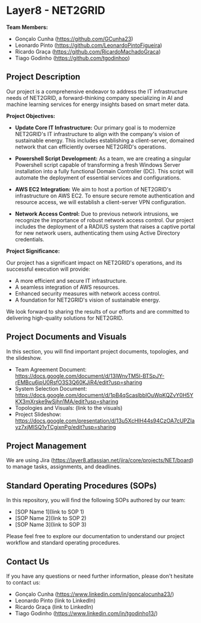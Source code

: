 # Layer8 - NET2GRID

**Team Members:**
- Gonçalo Cunha (https://github.com/GCunha23)
- Leonardo Pinto (https://github.com/LeonardoPintoFigueira)
- Ricardo Graça (https://github.com/RicardoMachadoGraca)
- Tiago Godinho (https://github.com/tgodinhoo)

## Project Description

Our project is a comprehensive endeavor to address the IT infrastructure needs of NET2GRID, a forward-thinking company specializing in AI and machine learning services for energy insights based on smart meter data.

**Project Objectives:**

- **Update Core IT Infrastructure:** Our primary goal is to modernize NET2GRID's IT infrastructure to align with the company's vision of sustainable energy. This includes establishing a client-server, domained network that can efficiently oversee NET2GRID's operations.

- **Powershell Script Development:** As a team, we are creating a singular Powershell script capable of transforming a fresh Windows Server installation into a fully functional Domain Controller (DC). This script will automate the deployment of essential services and configurations.

- **AWS EC2 Integration:** We aim to host a portion of NET2GRID's infrastructure on AWS EC2. To ensure secure remote authentication and resource access, we will establish a client-server VPN configuration.

- **Network Access Control:** Due to previous network intrusions, we recognize the importance of robust network access control. Our project includes the deployment of a RADIUS system that raises a captive portal for new network users, authenticating them using Active Directory credentials.

**Project Significance:**

Our project has a significant impact on NET2GRID's operations, and its successful execution will provide:

- A more efficient and secure IT infrastructure.
- A seamless integration of AWS resources.
- Enhanced security measures with network access control.
- A foundation for NET2GRID's vision of sustainable energy.

We look forward to sharing the results of our efforts and are committed to delivering high-quality solutions for NET2GRID.

## Project Documents and Visuals

In this section, you will find important project documents, topologies, and the slideshow.

- Team Agreement Document: https://docs.google.com/document/d/13lWnvTM5l-BTSpJY-rEMBcu6ipU0RsfO3S3Q60KJiR4/edit?usp=sharing
- System Selection Document: https://docs.google.com/document/d/1pB4qScaslbbIOuWpKQZvY0H5YKX3mXrske9wSjhn1MA/edit?usp=sharing
- Topologies and Visuals: (link to the visuals)
- Project Slideshow: https://docs.google.com/presentation/d/13u5XcHlH44s94CzOA7cUPZIayz7xjMISQ1yTCgixnPg/edit?usp=sharing

## Project Management

We are using Jira (https://layer8.atlassian.net/jira/core/projects/NET/board) to manage tasks, assignments, and deadlines.

## Standard Operating Procedures (SOPs)

In this repository, you will find the following SOPs authored by our team:

- [SOP Name 1](link to SOP 1)
- [SOP Name 2](link to SOP 2)
- [SOP Name 3](link to SOP 3)

Please feel free to explore our documentation to understand our project workflow and standard operating procedures.

## Contact Us

If you have any questions or need further information, please don't hesitate to contact us:
- Gonçalo Cunha (https://www.linkedin.com/in/goncalocunha23/)
- Leonardo Pinto (link to LinkedIn)
- Ricardo Graça (link to LinkedIn)
- Tiago Godinho (https://www.linkedin.com/in/tgodinho13/)

